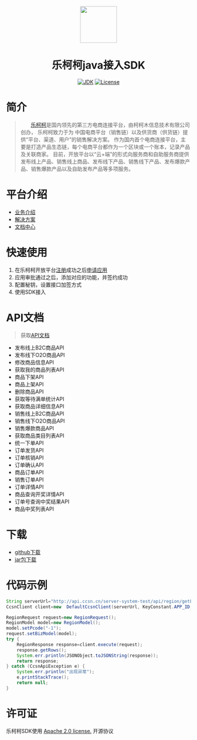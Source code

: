 <h1 align="center"><img  src="https://avatars2.githubusercontent.com/u/58407663?s=200&v=4" width="100"/></h1>

<h1 align="center">乐柯柯java接入SDK</h1>

<p align="center">
<a href="#"><img alt="JDK" src="https://img.shields.io/badge/JDK-1.8-yellow.svg?style=flat-square"/></a>
<a href="https://www.apache.org/licenses/LICENSE-2.0.html"><img alt="License" src="https://img.shields.io/badge/license-Apache%202-4EB1BA.svg"/></a>
</p>

# 简介

>&nbsp;&nbsp;&nbsp;&nbsp;&nbsp;&nbsp;&nbsp;[乐柯柯](http://lkk.ccsn.cn/)是国内领先的第三方电商连接平台，由柯柯木信息技术有限公司创办， 乐柯柯致力于为 中国电商平台（销售链）以及供货商（供货链）提供“平台、渠道、用户”的销售解决方案。
作为国内首个电商连接平台，主要是打造产品生态链，每个电商平台都作为一个区块或一个账本，记录产品及关联商家。 目前，开放平台以“云+端”的形式向服务商和自助服务商提供发布线上产品、销售线上商品、发布线下产品、销售线下产品、发布爆款产品、销售爆款产品以及自助发布产品等多项服务。

# 平台介绍

- [业务介绍][1]
- [解决方案][2]
- [文档中心][3]

[1]: http://lkkopen.ccsn.cn/buscooperate.html
[2]: http://lkkopen.ccsn.cn/solutions.html
[3]: http://lkkopen.ccsn.cn/doccore.html

# 快速使用 

1. 在乐柯柯开放平台[注册][4]成功之后[申请应用][5]
2. 应用审批通过之后，添加对应的功能，并签约成功
3. 配置秘钥，设置接口加签方式
4. 使用SDK接入

[4]: http://open.ccsn.cn/login/reg
[5]: http://lkkopen.ccsn.cn/admin/appcore/add.html

# API文档

> 获取[API文档](http://lkkopen.ccsn.cn/doccore.html)

- 发布线上B2C商品API
- 发布线下O2O商品API
- 修改商品信息API
- 获取我的商品列表API
- 商品下架API
- 商品上架API
- 删除商品API
- 获取等待满单统计API
- 获取商品详细信息API
- 销售线上B2C商品API
- 销售线下O2O商品API
- 销售爆款商品API
- 获取商品类目列表API
- 统一下单API
- 订单发货API
- 订单核销API
- 订单确认API
- 商品订单API
- 销售订单API
- 订单详情API
- 商品查询开奖详情API
- 订单号查询中奖结果API
- 商品中奖列表API

# 下载

- [github下载][6]
- [jar包下载][7]

[6]: https://github.com/lkkccsncom/lkk-java-sdk/archive/master.zip
[7]: https://github.com/lkkccsncom/lkk-java-sdk/shop-sdk-0.0.1.jar

# 代码示例

```java
String serverUrl="http://api.ccsn.cn/server-system-test/api/region/getList";
CcsnClient client=new  DefaultCcsnClient(serverUrl, KeyConstant.APP_ID, KeyConstant.PRI_KEY, KeyConstant.PUB_KEY);

RegionRequest request=new RegionRequest();
RegionModel model=new RegionModel();
model.setPcode("-1");
request.setBizModel(model);
try {
    RegionResponse response=client.execute(request);
    response.getRows();
    System.err.println(JSONObject.toJSONString(response));
    return response;
} catch (CcsnApiException e) {
    System.err.println("出现异常");
    e.printStackTrace();
    return null;
}
```

# 许可证

乐柯柯SDK使用 [Apache 2.0 license.](https://github.com/lkkccsncom/lkk-java-sdk/blob/master/LICENSE)  开源协议
